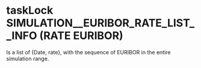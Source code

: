 # taskLock SIMULATION__EURIBOR_RATE_LIST__INFO (RATE EURIBOR) 

Is a list of {Date, rate}, with the sequence of EURIBOR in the entire simulation range.
